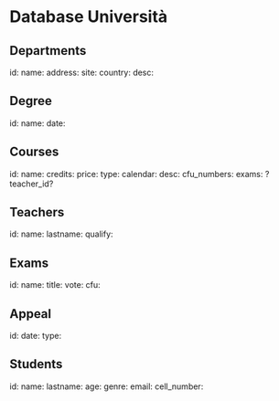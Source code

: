 <!-- Consegna

Modellizzare la struttura di una tabella per memorizzare tutti i dati riguardanti una università:

- sono presenti diversi Dipartimenti (es.: Lettere e Filosofia, Matematica, Ingegneria ecc.);
- ogni Dipartimento offre più Corsi di Laurea (es.: Civiltà e Letterature Classiche, Informatica, Ingegneria Elettronica ecc..)
- ogni Corso di Laurea prevede diversi Corsi (es.: Letteratura Latina, Sistemi Operativi 1, Analisi Matematica 2 ecc.);
- ogni Corso può essere tenuto da diversi Insegnanti;
- ogni Corso prevede più appelli d'Esame;
- ogni Studente è iscritto ad un solo Corso di Laurea;
- ogni Studente può iscriversi a più appelli di Esame;

- per ogni appello d'Esame a cui lo Studente ha partecipato, è necessario memorizzare il voto ottenuto, anche se non sufficiente Pensiamo a quali entità (tabelle) creare per il nostro database e cerchiamo poi di stabilirne le relazioni. -->

# Database Università

## Departments <!--sono presenti diversi Dipartimenti (es.: Lettere e Filosofia, Matematica, Ingegneria ecc.); -->

id:
name:
address:
site:
country:
desc:

## Degree <!-- ogni Dipartimento offre più Corsi di Laurea (es.: Civiltà e Letterature Classiche, Informatica, Ingegneria Elettronica ecc..) -->

id:
name:
date:

## Courses <!-- ogni Corso di Laurea prevede diversi Corsi (es.: Letteratura Latina, Sistemi Operativi 1, Analisi Matematica 2 ecc.) -->

id:
name:
credits:
price:
type:
calendar:
desc:
cfu_numbers:
exams:
?teacher_id?

## Teachers <!-- ogni Corso può essere tenuto da diversi Insegnanti; -->

id:
name:
lastname:
qualify:

## Exams <!-- ogni Studente è iscritto ad un solo Corso di Laurea -->

id:
name:
title:
vote:
cfu:

## Appeal <!-- ogni Studente può iscriversi a più appelli di Esame -->

id:
date:
type:

## Students <!-- ogni Studente -->

id:
name:
lastname:
age:
genre:
email:
cell_number:
